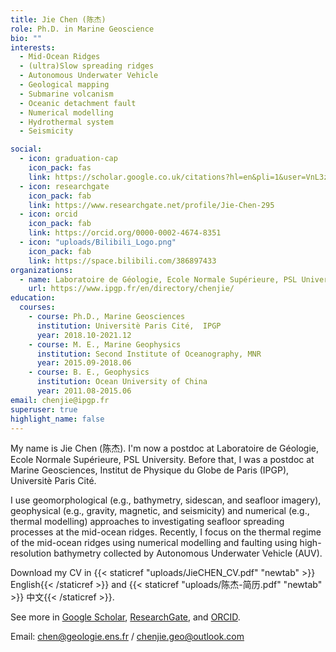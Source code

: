 ```yaml
---
title: Jie Chen (陈杰)
role: Ph.D. in Marine Geoscience
bio: ""
interests:
  - Mid-Ocean Ridges
  - (ultra)Slow spreading ridges
  - Autonomous Underwater Vehicle
  - Geological mapping
  - Submarine volcanism
  - Oceanic detachment fault
  - Numerical modelling
  - Hydrothermal system
  - Seismicity

social:
  - icon: graduation-cap
    icon_pack: fas
    link: https://scholar.google.co.uk/citations?hl=en&pli=1&user=VnL3zvMAAAAJ
  - icon: researchgate
    icon_pack: fab
    link: https://www.researchgate.net/profile/Jie-Chen-295
  - icon: orcid
    icon_pack: fab
    link: https://orcid.org/0000-0002-4674-8351
  - icon: "uploads/Bilibili_Logo.png"
    icon_pack: fab
    link: https://space.bilibili.com/386897433
organizations:
  - name: Laboratoire de Géologie, Ecole Normale Supérieure, PSL University
    url: https://www.ipgp.fr/en/directory/chenjie/
education:
  courses:
    - course: Ph.D., Marine Geosciences
      institution: Universitè Paris Cité,  IPGP
      year: 2018.10-2021.12
    - course: M. E., Marine Geophysics
      institution: Second Institute of Oceanography, MNR
      year: 2015.09-2018.06
    - course: B. E., Geophysics
      institution: Ocean University of China
      year: 2011.08-2015.06
email: chenjie@ipgp.fr
superuser: true
highlight_name: false
---
```


My name is Jie Chen (陈杰). I'm now a postdoc at Laboratoire de Géologie, Ecole Normale Supérieure, PSL University. Before that, I was a postdoc at Marine Geosciences, Institut de Physique du Globe de Paris (IPGP), Universitè Paris Cité. 

I use geomorphological (e.g., bathymetry, sidescan, and seafloor imagery), geophysical (e.g., gravity, magnetic, and seismicity) and numerical (e.g., thermal modelling) approaches to investigating seafloor spreading processes at the mid-ocean ridges. Recently, I focus on the thermal regime of the mid-ocean ridges using numerical modelling and faulting using high-resolution bathymetry collected by Autonomous Underwater Vehicle (AUV).

Download my CV in {{< staticref "uploads/JieCHEN_CV.pdf" "newtab" >}} English{{< /staticref >}} and {{< staticref "uploads/陈杰-简历.pdf" "newtab" >}} 中文{{< /staticref >}}.

See more in [Google Scholar](https://scholar.google.co.uk/citations?hl=en&pli=1&user=VnL3zvMAAAAJ), [ResearchGate](https://www.researchgate.net/profile/Jie-Chen-295), and [ORCID](https://orcid.org/0000-0002-4674-8351).

Email: chen@geologie.ens.fr / chenjie.geo@outlook.com 
